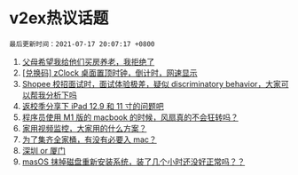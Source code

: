 # v2ex热议话题

`最后更新时间：2021-07-17 20:07:17 +0800`

1. [父母希望我给他们买房养老，我拒绝了](https://www.v2ex.com/t/790010)
1. [[兑换码] zClock 桌面置顶时钟，倒计时，网速显示](https://www.v2ex.com/t/790028)
1. [Shopee 校招面试时，面试体验极差，疑似 discriminatory behavior，大家可以帮我分析下吗](https://www.v2ex.com/t/789996)
1. [返校季分享下 iPad 12.9 和 11 寸的问题吧](https://www.v2ex.com/t/789986)
1. [程序员使用 M1 版的 macbook 的时候，风扇真的不会狂转吗？](https://www.v2ex.com/t/790050)
1. [家用视频监控，大家用的什么方案？](https://www.v2ex.com/t/790029)
1. [为了集齐全家桶，有没有必要入 mac？](https://www.v2ex.com/t/790002)
1. [深圳 or 厦门](https://www.v2ex.com/t/790076)
1. [masOS 抹掉磁盘重新安装系统，装了几个小时还没好正常吗？？](https://www.v2ex.com/t/790017)

